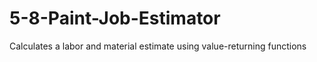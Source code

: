 # 5-8-Paint-Job-Estimator
 Calculates a labor and material estimate using value-returning functions
